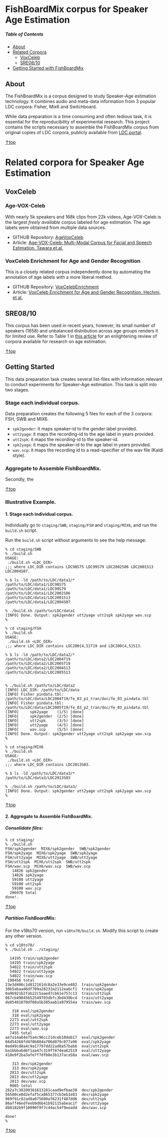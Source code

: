 # FishBoardMix corpus for Speaker Age Estimation

##### Table of Contents  
* [About](#about)  
* [Related Corpora](#related-corpora-for-speaker-age-estimation)
  * [VoxCeleb](#voxceleb)
  * [SRE08/10](#sre0810)
* [Getting Started with FishBoardMix](#getting-started)  



## About
The FishBoardMix is a corpus designed to study Speaker-Age estimation technology.
It combines audio and meta-data information from 3 popular LDC corpora: Fisher, Mix6 and Switchboard.

While data preparation is a time consuming and often tedious task, it is essential for the reproducibility of experimental research.
This project contains the scripts necessary to assemble the FishBoardMix corpus from original copies of LDC corpora, publicly available from [LDC portal](https://www.ldc.upenn.edu/).


[↑top](#fishboardmix-corpus-for-speaker-age-estimation)


# Related corpora for Speaker Age Estimation

## VoxCeleb

### Age-VOX-Celeb
With nearly 5k speakers and 168k clips from 22k videos, Age-VOX-Celeb is the largest _freely available_ corpus labeled for age estimation. The age labels were obtained from multiple data sources.
* GITHUB Repository: [AgeVoxCeleb](https://github.com/nttcslab-sp/agevoxceleb)
* Article: [Age-VOX-Celeb: Multi-Modal Corpus for Facial and Speech Estimation. Tawara et al.](https://ieeexplore.ieee.org/abstract/document/9414272)


### VoxCeleb Enrichment for Age and Gender Recognition
This is a closely related corpus independently done by automating the annotation of age labels with a more liberal method.
* GITHUB Repository: [VoxCelebEnrichment](https://github.com/hechmik/voxceleb_enrichment_age_gender)
* Article: [VoxCeleb Enrichment for Age and Gender Recognition. Hechmi, et al.](https://arxiv.org/abs/2109.13510)


## SRE08/10
This corpus has been used in recent years, however, its small number of speakers (1658) and unbalanced distribution across age groups renders it for limited use.
Refer to Table 1 in [this article](https://ieeexplore.ieee.org/abstract/document/9414272) for an enlightening review of corpora available for research on age estimation.


[↑top](#fishboardmix-corpus-for-speaker-age-estimation)


## Getting Started

This data preparation task creates several list-files with information relevant to conduct experiments for Speaker-Age estimation.
This task is split into two stages.

### Stage each individual corpus.

Data preparation creates the following 5 files for each of the 3 corpora: FSH, SWB and MIX6.

* `spk2gender`: it maps speaker-id to the gender label provided.
* `utt2yage`: it maps the recording-id to the age label in years provided.
* `utt2spk`: it maps the recording-id to the speaker-id.
* `spk2yage`: it maps the speaker-id to the age label in years provided.
* `wav.scp`: it maps the recording id to a read-specifier of the wav file (Kaldi style).

### Aggregate to Assemble FishBoardMix.
Secondly, the 


[↑top](#fishboardmix-corpus-for-speaker-age-estimation)


### Illustrative Example.

#### 1. Stage each individual corpus.
Individually go to `staging/SWB`, `staging/FSH` and `staging/MIX6`, and run the `build.sh` script.

Run the `build.sh` script without arguments to see the help message:
```
% cd staging/SWB
% ./build.sh 
USAGE:
 ./build.sh <LDC_DIR>
;;; where LDC_DIR contains LDC98S75 LDC99S79 LDC2002S06 LDC2001S13 LDC2004S07.

% $ ls -ld /path/to/LDC/data1/*
/path/to/LDC/data1/LDC98S75
/path/to/LDC/data1/LDC99S79
/path/to/LDC/data1/LDC2002S06
/path/to/LDC/data1/LDC2001S13
/path/to/LDC/data1/LDC2004S07

% ./build.sh /path/to/LDC/data1
[INFO] Done. Output: spk2gender utt2yage utt2spk spk2yage wav.scp
%
```

```
% cd staging/FSH
% ./build.sh 
USAGE:
 ./build.sh <LDC_DIR>
;;; where LDC_DIR contains LDC200{4,5}T19 and LDC200{4,5}S13.

% $ ls -ld /path/to/LDC/data2/*
/path/to/LDC/data2/LDC2004T19
/path/to/LDC/data2/LDC2005T19
/path/to/LDC/data2/LDC2004S13
/path/to/LDC/data2/LDC2005S13


% ./build.sh /path/to/LDC/data2
[INFO] LDC_DIR: /path/to/LDC/data
[INFO] Fisher pindata.tbl: /path/to/LDC/data/LDC2004T19/fe_03_p1_tran/doc/fe_03_pindata.tbl
[INFO] Fisher pindata.tbl: /path/to/LDC/data/LDC2005T19/fe_03_p2_tran/doc/fe_03_pindata.tbl
[INFO]     spk2yage    (1/5) [done]
[INFO]     spk2gender  (2/5) [done]
[INFO]     utt2spk     (3/5) [done]
[INFO]     utt2yage    (4/5) [done]
[INFO]     wav.scp     (5/5) [done]
[INFO] Done. Output: spk2gender utt2yage utt2spk spk2yage wav.scp
%
```


```
% cd staging/MIX6
% ./build.sh 
USAGE:
 ./build.sh <LDC_DIR>
;;; where LDC_DIR contains LDC2013S03.

% $ ls -ld /path/to/LDC/data3/*
/path/to/LDC/data3/LDC2013S03

% ./build.sh /path/to/LDC/data3/
[INFO] Done. Output: spk2gender utt2yage utt2spk spk2yage wav.scp
%
```

[↑top](#fishboardmix-corpus-for-speaker-age-estimation)

#### 2. Aggregate to Assemble FishBoardMix.

##### Consolidate files:
```
% cd staging/
% ./build.sh
FSH/spk2gender	MIX6/spk2gender  SWB/spk2gender
FSH/spk2yage  MIX6/spk2yage  SWB/spk2yage
FSH/utt2yage  MIX6/utt2yage  SWB/utt2yage
FSH/utt2spk  MIX6/utt2spk  SWB/utt2spk
FSH/wav.scp  MIX6/wav.scp  SWB/wav.scp
   14826 spk2gender
   14826 spk2yage
   59108 utt2yage
   59108 utt2spk
   59108 wav.scp
  206976 total
done!.
```
[↑top](#fishboardmix-corpus-for-speaker-age-estimation)

##### Partition FishBoardMix:

For the v18to70 version, run `v18to70/build.sh`. Modify this script to create any other version.

```
% cd v18to70/
% ./build.sh ../staging/

  14195 train/spk2gender
  14195 train/spk2yage
  54022 train/utt2spk
  54022 train/utt2yage
  54022 train/wav.scp
 190456 total
23e3d406c1d812161dc8a2e33e9ce482  train/spk2gender
30b5abaad6df709a28233a2112ea6cf1  train/spk2yage
0a96921b2fab22c5aaed7cb61e757c13  train/utt2spk
067cb49845652549703dbfc3bd430bcd  train/utt2yage
de85481070df08a5b385aab1a979554a  train/wav.scp

   318 eval/spk2gender
   318 eval/spk2yage
  2273 eval/utt2spk
  2273 eval/utt2yage
  2273 eval/wav.scp
  7455 total
ae7a14a64e75a4c96cc21dceb10deb17  eval/spk2gender
66d54268fd4f0b884a706d079c077a96  eval/spk2yage
0ed49cd8a4c9a17797dd22ad8a57bab6  eval/utt2spk
ba1bbba6d6f1aa47c319f7874ea62519  eval/utt2yage
410e9f2ba3afe7f7dfb0e3b137aca58a  eval/wav.scp

   313 dev/spk2gender
   313 dev/spk2yage
  2813 dev/utt2spk
  2813 dev/utt2yage
  2813 dev/wav.scp
  9065 total
262a7c38209361613281caad9efbae30  dev/spk2gender
56580ce8d2efaf5ca865377cb3eb1e83  dev/spk2yage
969f91c82ad8a075680af6231f487dd6  dev/utt2spk
86aff46edfeeb9d6b41b92115abeac1f  dev/utt2yage
db8182b9f10090f9f7c44ac54f9eeadd  dev/wav.scp

done!
%
```
[↑top](#fishboardmix-corpus-for-speaker-age-estimation)
